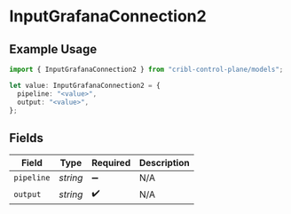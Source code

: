 # InputGrafanaConnection2

## Example Usage

```typescript
import { InputGrafanaConnection2 } from "cribl-control-plane/models";

let value: InputGrafanaConnection2 = {
  pipeline: "<value>",
  output: "<value>",
};
```

## Fields

| Field              | Type               | Required           | Description        |
| ------------------ | ------------------ | ------------------ | ------------------ |
| `pipeline`         | *string*           | :heavy_minus_sign: | N/A                |
| `output`           | *string*           | :heavy_check_mark: | N/A                |